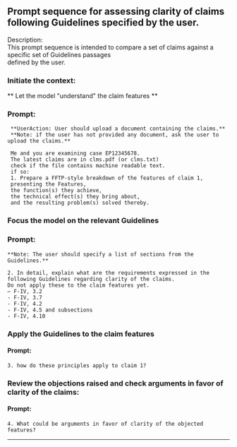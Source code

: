## Prompt sequence for assessing clarity of claims following Guidelines specified by the user.

Description:  
This prompt sequence is intended to compare a set of claims against a specific set of Guidelines passages  
defined by the user.

### Initiate the context: 
** Let the model "understand" the claim features **  

### Prompt:  
     **UserAction: User should upload a document containing the claims.**  
     **Note: if the user has not provided any document, ask the user to upload the claims.**   
     
     Me and you are examining case EP12345678. 
     The latest claims are in clms.pdf (or clms.txt)  
     check if the file contains machine readable text. 
     if so:  
     1. Prepare a FFTP-style breakdown of the features of claim 1,  
     presenting the Features,  
     the function(s) they achieve,  
     the technical effect(s) they bring about,  
     and the resulting problem(s) solved thereby.


### Focus the model on the relevant Guidelines  
### Prompt:  
    **Note: The user should specify a list of sections from the Guidelines.**  
      
    2. In detail, explain what are the requirements expressed in the following Guidelines regarding clarity of the claims.  
    Do not apply these to the claim features yet.
    – F-IV, 3.2
    - F-IV, 3.7
    - F-IV, 4.2
    - F-IV, 4.5 and subsections
    - F-IV, 4.10

### Apply the Guidelines to the claim features
#### Prompt:  
    3. how do these principles apply to claim 1?

### Review the objections raised and check arguments in favor of clarity of the claims:  

#### Prompt:  
    4. What could be arguments in favor of clarity of the objected features? 


-----------------------------------------------
